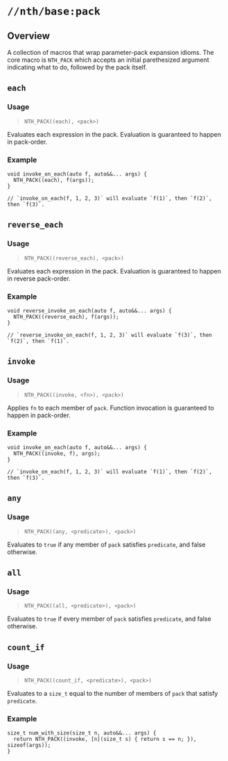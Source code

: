 # `//nth/base:pack`

## Overview

A collection of macros that wrap parameter-pack expansion idioms. The core macro is `NTH_PACK` which
accepts an initial parethesized argument indicating what to do, followed by the pack itself.

## `each`

### Usage

> `NTH_PACK((each), <pack>)`

Evaluates each expression in the pack. Evaluation is guaranteed to happen in
pack-order.

### Example

```
void invoke_on_each(auto f, auto&&... args) {
  NTH_PACK((each), f(args));
}

// `invoke_on_each(f, 1, 2, 3)` will evaluate `f(1)`, then `f(2)`, then `f(3)`.
```

## `reverse_each`

### Usage

> `NTH_PACK((reverse_each), <pack>)`

Evaluates each expression in the pack. Evaluation is guaranteed to happen in
reverse pack-order.

### Example

```
void reverse_invoke_on_each(auto f, auto&&... args) {
  NTH_PACK((reverse_each), f(args));
}

// `reverse_invoke_on_each(f, 1, 2, 3)` will evaluate `f(3)`, then `f(2)`, then `f(1)`.
```

## `invoke`

### Usage

> `NTH_PACK((invoke, <fn>), <pack>)`

Applies `fn` to each member of `pack`. Function invocation is guaranteed to happen in pack-order.

### Example

```
void invoke_on_each(auto f, auto&&... args) {
  NTH_PACK((invoke, f), args);
}

// `invoke_on_each(f, 1, 2, 3)` will evaluate `f(1)`, then `f(2)`, then `f(3)`.
```

## `any`

### Usage

> `NTH_PACK((any, <predicate>), <pack>)`

Evaluates to `true` if any member of `pack` satisfies `predicate`, and false otherwise.

## `all`

### Usage

> `NTH_PACK((all, <predicate>), <pack>)`

Evaluates to `true` if every member of `pack` satisfies `predicate`, and false otherwise.

## `count_if`

### Usage

> `NTH_PACK((count_if, <predicate>), <pack>)`

Evaluates to a `size_t` equal to the number of members of `pack` that satisfy `predicate`.

### Example

```
size_t num_with_size(size_t n, auto&&... args) {
  return NTH_PACK((invoke, [n](size_t s) { return s == n; }), sizeof(args));
}
```
